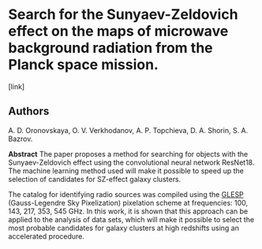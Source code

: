 # Search for the Sunyaev-Zeldovich effect on the maps of microwave background radiation from the Planck space mission.
[link]

## Authors
A. D. Oronovskaya, O. V. Verkhodanov, A. P. Topchieva, D. A. Shorin, S. A. Bazrov.

**Abstract**
The paper proposes a method for searching for objects with the Sunyaev-Zeldovich effect using the convolutional neural network ResNet18. The machine learning method used will make it possible to speed up the selection of candidates for SZ-effect galaxy clusters.

The catalog for identifying radio sources was compiled using the [GLESP](http://www.apc.univ-paris7.fr/~radek/s2hat/docs/glesp.html) (Gauss-Legendre Sky Pixelization) pixelation scheme  at frequencies: 100, 143, 217, 353, 545 GHz. In this work, it is shown that this approach can be applied to the analysis of data sets, which will make it possible to select the most probable candidates for galaxy clusters at high redshifts using an accelerated procedure.

